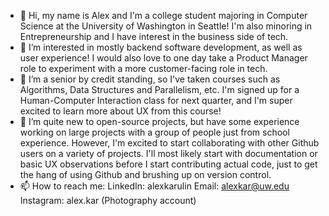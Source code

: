 - 👋 Hi, my name is Alex and I'm a college student majoring in Computer Science at the University of Washington in Seattle! 
        I'm also minoring in Entrepreneurship and I have interest in the business side of tech. 
- 👀 I’m interested in mostly backend software development, as well as user experience! I would also love to one day take a Product Manager
        role to experiment with a more customer-facing role in tech. 
- 🌱 I’m a senior by credit standing, so I've taken courses such as Algorithms, Data Structures and Parallelism, etc. I'm signed up
        for a Human-Computer Interaction class for next quarter, and I'm super excited to learn more about UX from this course!
- 💞️ I’m quite new to open-source projects, but have some experience working on large projects with a group of people
        just from school experience. However, I'm excited to start collaborating with other Github users on a variety of projects.
        I'll most likely start with documentation or basic UX observations before I start contributing actual code, just to
        get the hang of using Github and brushing up on version control. 
- 📫 How to reach me: 
        LinkedIn: alexkarulin
        Email: alexkar@uw.edu
        Instagram: alex.kar (Photography account)

<!---
alexkarulin10/alexkarulin10 is a ✨ special ✨ repository because its `README.md` (this file) appears on your GitHub profile.
You can click the Preview link to take a look at your changes.
--->
